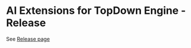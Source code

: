 # AI Extensions for TopDown Engine - Release

See [Release page](https://github.com/thebitcave/ai-brain-extensions-for-topdown-engine/releases)

